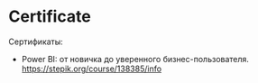 # Certificate
Сертификаты:
* Power BI: от новичка до уверенного бизнес-пользователя. https://stepik.org/course/138385/info 
